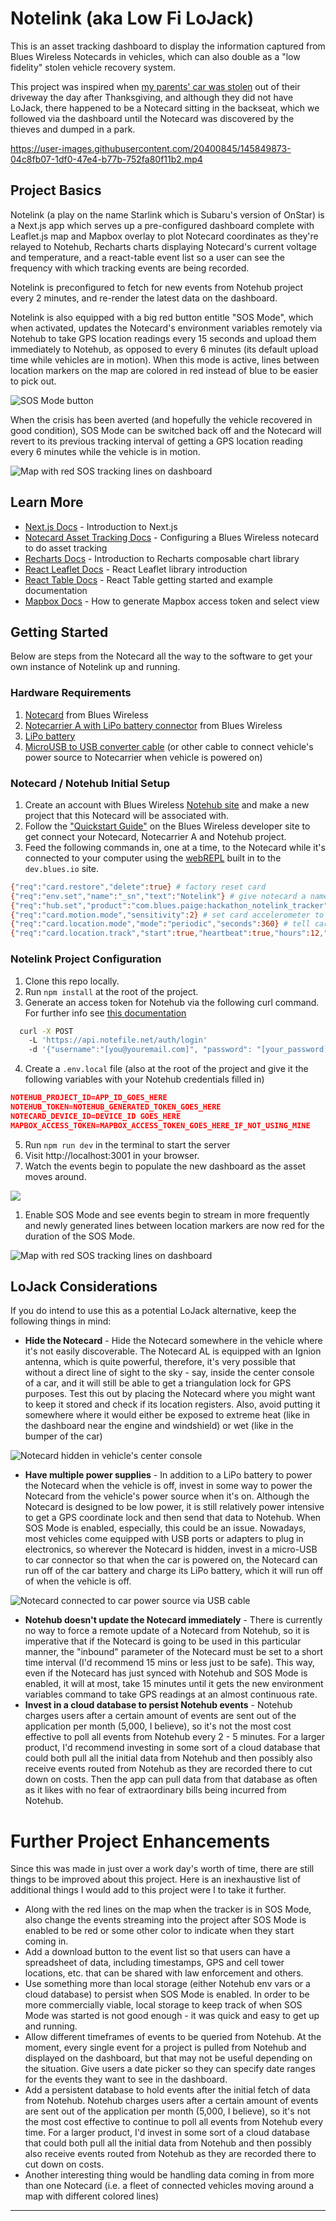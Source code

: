 # Notelink (aka Low Fi LoJack)

This is an asset tracking dashboard to display the information captured from Blues Wireless Notecards in vehicles, which can also double as a "low fidelity" stolen vehicle recovery system.

This project was inspired when [my parents' car was stolen](https://twitter.com/pniedri/status/1464414605145522179?s=20) out of their driveway the day after Thanksgiving, and although they did not have LoJack, there happened to be a Notecard sitting in the backseat, which we followed via the dashboard until the Notecard was discovered by the thieves and dumped in a park.

https://user-images.githubusercontent.com/20400845/145849873-04c8fb07-1df0-47e4-b77b-752fa80f11b2.mp4

## Project Basics

Notelink (a play on the name Starlink which is Subaru's version of OnStar) is a Next.js app which serves up a pre-configured dashboard complete with Leaflet.js map and Mapbox overlay to plot Notecard coordinates as they're relayed to Notehub, Recharts charts displaying Notecard's current voltage and temperature, and a react-table event list so a user can see the frequency with which tracking events are being recorded.

Notelink is preconfigured to fetch for new events from Notehub project every 2 minutes, and re-render the latest data on the dashboard.

Notelink is also equipped with a big red button entitle "SOS Mode", which when activated, updates the Notecard's environment variables remotely via Notehub to take GPS location readings every 15 seconds and upload them immediately to Notehub, as opposed to every 6 minutes (its default upload time while vehicles are in motion). When this mode is active, lines between location markers on the map are colored in red instead of blue to be easier to pick out.

![SOS Mode button](https://user-images.githubusercontent.com/20400845/145845319-026a448b-6d3f-4955-95a2-cf1ad3dcb4a8.png)

When the crisis has been averted (and hopefully the vehicle recovered in good condition), SOS Mode can be switched back off and the Notecard will revert to its previous tracking interval of getting a GPS location reading every 6 minutes while the vehicle is in motion.

![Map with red SOS tracking lines on dashboard](https://user-images.githubusercontent.com/20400845/145845203-3239376a-97f6-4089-ba24-ea1b4e7e4e7b.png)

## Learn More

- [Next.js Docs](https://nextjs.org/learn/basics/create-nextjs-app) - Introduction to Next.js
- [Notecard Asset Tracking Docs](https://dev.blues.io/notecard/notecard-guides/asset-tracking/) - Configuring a Blues Wireless notecard to do asset tracking
- [Recharts Docs](https://recharts.org/en-US/) - Introduction to Recharts composable chart library
- [React Leaflet Docs](https://react-leaflet.js.org/docs/start-introduction/) - React Leaflet library introduction
- [React Table Docs](https://react-table.tanstack.com/docs/overview) - React Table getting started and example documentation
- [Mapbox Docs](https://docs.mapbox.com/help/getting-started/access-tokens/) - How to generate Mapbox access token and select view

## Getting Started

Below are steps from the Notecard all the way to the software to get your own instance of Notelink up and running.

### Hardware Requirements

1. [Notecard](https://shop.blues.io/products/note-nbna-500) from Blues Wireless
2. [Notecarrier A with LiPo battery connector](https://shop.blues.io/products/carr-al) from Blues Wireless
3. [LiPo battery](https://www.adafruit.com/product/328)
4. [MicroUSB to USB converter cable](https://www.amazon.com/AmazonBasics-Male-Micro-Cable-Black/dp/B071S5NTDR/) (or other cable to connect vehicle's power source to Notecarrier when vehicle is powered on)

### Notecard / Notehub Initial Setup

1. Create an account with Blues Wireless [Notehub site](https://notehub.io/) and make a new project that this Notecard will be associated with.
2. Follow the ["Quickstart Guide"](https://dev.blues.io/start/quickstart/notecarrier-al/) on the Blues Wireless developer site to get connect your Notecard, Notecarrier A and Notehub project.
3. Feed the following commands in, one at a time, to the Notecard while it's connected to your computer using the [webREPL](https://dev.blues.io/notecard-playground/) built in to the `dev.blues.io` site.

```bash
{"req":"card.restore","delete":true} # factory reset card
{"req":"env.set","name":"_sn","text":"Notelink"} # give notecard a name in Notehub
{"req":"hub.set","product":"com.blues.paige:hackathon_notelink_tracker","mode":"periodic","outbound":15,"inbound":15} # attach tracker to Notehub project, set it to periodic syncing outbound reqs every 15 mins and inbound reqs from Notehub every 15 mins
{"req":"card.motion.mode","sensitivity":2} # set card accelerometer to higher sensitivity level
{"req":"card.location.mode","mode":"periodic","seconds":360} # tell card how often to get GPS reading and only when motion is detected
{"req":"card.location.track","start":true,"heartbeat":true,"hours":12,"sync":true} # start tracking, issue heartbeat every 12 hours when no motion detected, sync data with Notehub as soon as a tracking event is acquired (this is an important one)
```

### Notelink Project Configuration

1. Clone this repo locally.
2. Run `npm install` at the root of the project.
3. Generate an access token for Notehub via the following curl command. For further info see [this documentation](https://dev.blues.io/reference/notehub-api/api-introduction/#authentication)

```bash
  curl -X POST
    -L 'https://api.notefile.net/auth/login'
    -d '{"username":"[you@youremail.com]", "password": "[your_password]"}'
```

4. Create a `.env.local` file (also at the root of the project and give it the following variables with your Notehub credentials filled in)

```json
NOTEHUB_PROJECT_ID=APP_ID_GOES_HERE
NOTEHUB_TOKEN=NOTEHUB_GENERATED_TOKEN_GOES_HERE
NOTECARD_DEVICE_ID=DEVICE_ID GOES_HERE
MAPBOX_ACCESS_TOKEN=MAPBOX_ACCESS_TOKEN_GOES_HERE_IF_NOT_USING_MINE
```

5. Run `npm run dev` in the terminal to start the server
6. Visit http://localhost:3001 in your browser.
7. Watch the events begin to populate the new dashboard as the asset moves around.

![](https://user-images.githubusercontent.com/20400845/145846744-ca380eb3-b9bb-455d-b090-83f82200e198.png)

1. Enable SOS Mode and see events begin to stream in more frequently and newly generated lines between location markers are now red for the duration of the SOS Mode.

![Map with red SOS tracking lines on dashboard](https://user-images.githubusercontent.com/20400845/145845271-2b05a527-0875-4ae7-a879-0cbd381c195a.png)

## LoJack Considerations

If you do intend to use this as a potential LoJack alternative, keep the following things in mind:

- **Hide the Notecard** - Hide the Notecard somewhere in the vehicle where it's not easily discoverable. The Notecard AL is equipped with an Ignion antenna, which is quite powerful, therefore, it's very possible that without a direct line of sight to the sky - say, inside the center console of a car, and it will still be able to get a triangulation lock for GPS purposes. Test this out by placing the Notecard where you might want to keep it stored and check if its location registers. Also, avoid putting it somewhere where it would either be exposed to extreme heat (like in the dashboard near the engine and windshield) or wet (like in the bumper of the car)

![Notecard hidden in vehicle's center console](https://user-images.githubusercontent.com/20400845/145850469-5079878e-645d-4e98-a22e-6f25788e88d4.JPG)

- **Have multiple power supplies** - In addition to a LiPo battery to power the Notecard when the vehicle is off, invest in some way to power the Notecard from the vehicle's power source when it's on. Although the Notecard is designed to be low power, it is still relatively power intensive to get a GPS coordinate lock and then send that data to Notehub. When SOS Mode is enabled, especially, this could be an issue. Nowadays, most vehicles come equipped with USB ports or adapters to plug in electronics, so wherever the Notecard is hidden, invest in a micro-USB to car connector so that when the car is powered on, the Notecard can run off of the car battery and charge its LiPo battery, which it will run off of when the vehicle is off.

![Notecard connected to car power source via USB cable](https://user-images.githubusercontent.com/20400845/145850653-768806ec-7173-413f-837f-d5ea1ebf30bc.JPG)

- **Notehub doesn't update the Notecard immediately** - There is currently no way to force a remote update of a Notecard from Notehub, so it is imperative that if the Notecard is going to be used in this particular manner, the "inbound" parameter of the Notecard must be set to a short time interval (I'd recommend 15 mins or less just to be safe). This way, even if the Notecard has just synced with Notehub and SOS Mode is enabled, it will at most, take 15 minutes until it gets the new environment variables command to take GPS readings at an almost continuous rate.
- **Invest in a cloud database to persist Notehub events** - Notehub charges users after a certain amount of events are sent out of the application per month (5,000, I believe), so it's not the most cost effective to poll all events from Notehub every 2 - 5 minutes. For a larger product, I'd recommend investing in some sort of a cloud database that could both pull all the initial data from Notehub and then possibly also receive events routed from Notehub as they are recorded there to cut down on costs. Then the app can pull data from that database as often as it likes with no fear of extraordinary bills being incurred from Notehub.

# Further Project Enhancements

Since this was made in just over a work day's worth of time, there are still things to be improved about this project. Here is an inexhaustive list of additional things I would add to this project were I to take it further.

- Along with the red lines on the map when the tracker is in SOS Mode, also change the events streaming into the project after SOS Mode is enabled to be red or some other color to indicate when they start coming in.
- Add a download button to the event list so that users can have a spreadsheet of data, including timestamps, GPS and cell tower locations, etc. that can be shared with law enforcement and others.
- Use something more than local storage (either Notehub env vars or a cloud database) to persist when SOS Mode is enabled. In order to be more commercially viable, local storage to keep track of when SOS Mode was started is not good enough - it was quick and easy to get up and running.
- Allow different timeframes of events to be queried from Notehub. At the moment, every single event for a project is pulled from Notehub and displayed on the dashboard, but that may not be useful depending on the situation. Give users a date picker so they can specify date ranges for the events they want to see in the dashboard.
- Add a persistent database to hold events after the initial fetch of data from Notehub. Notehub charges users after a certain amount of events are sent out of the application per month (5,000, I believe), so it's not the most cost effective to continue to poll all events from Notehub every time. For a larger product, I'd invest in some sort of a cloud database that could both pull all the initial data from Notehub and then possibly also receive events routed from Notehub as they are recorded there to cut down on costs.
- Another interesting thing would be handling data coming in from more than one Notecard (i.e. a fleet of connected vehicles moving around a map with different colored lines)

---
